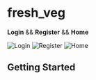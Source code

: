 # fresh_veg

**Login**                &&                      **Register**                      && **Home**

![Login](https://github.com/Unluck-rider/Fresh-Grocery/assets/123094414/aae84cfb-7e68-47b8-ad8f-d262021111e7)                    ![Register](https://github.com/Unluck-rider/Fresh-Grocery/assets/123094414/e205471a-a04c-4159-84c1-1a670f723b42)                     ![Home](https://github.com/Unluck-rider/Fresh-Grocery/assets/123094414/156f6819-d852-4840-875a-099d3ec7157e)

## Getting Started


